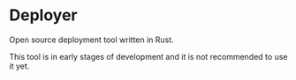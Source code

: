 # Deployer

Open source deployment tool written in Rust.


This tool is in early stages of development and it is not recommended to use it yet.
